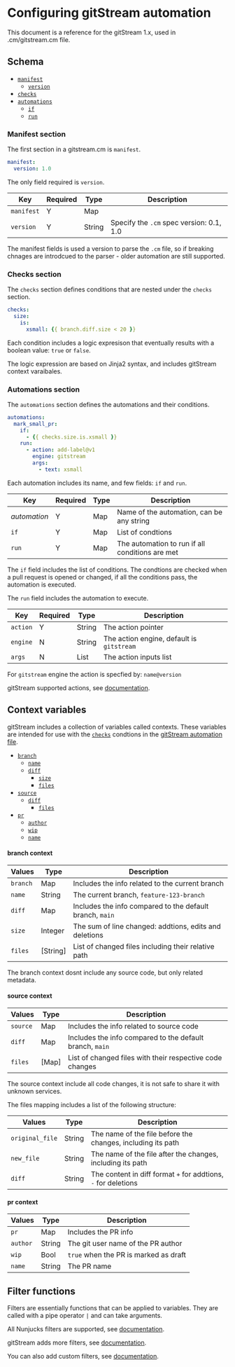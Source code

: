 # Configuring gitStream automation

This document is a reference for the gitStream 1.x, used in .cm/gitstream.cm file.

## Schema

- [`manifest`](#manifest-section)
    - [`version`](#manifest-section)
- [`checks`](#checks-section)
- [`automations`](#automations-section)
    - [`if`](#automations-section)
    - [`run`](#automations-section)

### Manifest section

The first section in a gitstream.cm is `manifest`.

```yaml
manifest:
  version: 1.0
```

The only field required is `version`.

| Key         | Required | Type    | Description                              |
| ----------- | ---------|---------|----------------------------------------- |
| `manifest`  | Y        | Map     |                                          |
| `version`   | Y        | String  | Specify the `.cm` spec version: 0.1, 1.0 |

The manifest fields is used a version to parse the `.cm` file, so if breaking chnages are 
introdcued to the parser - older automation are still supported.

### Checks section

The `checks` section defines conditions that are nested under the `checks` section.  

```yaml
checks:
  size:
    is:
      xsmall: {{ branch.diff.size < 20 }}
```

Each condition includes a logic expresison that eventually results with a boolean value: `true` or `false`. 

The logic expression are based on Jinja2 syntax, and includes gitStream context varaibales.


### Automations section

The `automations` section defines the automations and their conditions. 

```yaml
automations:
  mark_small_pr:
    if:
      - {{ checks.size.is.xsmall }}
    run:
      - action: add-label@v1
        engine: gitstream
        args:
          - text: xsmall
```

Each automation includes its name, and few fields: `if` and `run`.

| Key          | Required | Type    | Description                                     |
|--------------|----------|---------|------------------------------------------------ |
| _automation_ | Y        | Map     | Name of the automation, can be any string       |
| `if`         | Y        | Map     | List of condtions                               |
| `run`        | Y        | Map     | The automation to run if all conditions are met |

The `if` field includes the list of conditions. The condtions are checked when a pull request is opened or changed, if all the conditions pass, the automation is executed.

The `run` field includes the automation to execute. 

| Key         | Required | Type    | Description                                     |
| ----------- | ---------|---------|------------------------------------------------ |
| `action`    | Y        | String  | The action pointer                              |
| `engine`    | N        | String  | The action engine, default is `gitstream`       |
| `args`      | N        | List    | The action inputs list                          |

For `gitstream` engine the action is specfied by: `name@version`

gitStream supported actions, see [documentation](23_gitstream-actions.md).

## Context variables

gitStream includes a collection of variables called contexts. These variables are intended 
for use with the [`checks`](#checks-section) condtions in the 
[gitStream automation file](#gitstream-automation-file).

- [`branch`](#branch-context)
    - [`name`](#name-context)
    - [`diff`](#branch-context)
        - [`size`](#branch-context)
        - [`files`](#branch-context)
- [`source`](#source-context)
    - [`diff`](#source-context)
        - [`files`](#source-context)
- [`pr`](#pr-context)
    - [`author`](#pr-context)
    - [`wip`](#pr-context)
    - [`name`](#pr-context)

#### branch context

| Values      | Type      | Description                                              |
| ------------|-----------|--------------------------------------------------------- |
| `branch`    | Map       | Includes the info related to the current branch          |
| `name`      | String    | The current branch, `feature-123-branch`                 |
| `diff`      | Map       | Includes the info compared to the default branch, `main` |
| `size`      | Integer   | The sum of line changed: addtions, edits and deletions   |
| `files`     | [String]  | List of changed files including their relative path      |

The branch context dosnt include any source code, but only related metadata.

#### source context

| Values      | Type      | Description                                                     |
| ------------|-----------|---------------------------------------------------------------- |
| `source`    | Map       | Includes the info related to source code                        |
| `diff`      | Map       | Includes the info compared to the default branch, `main`        |
| `files`     | [Map]     | List of changed files with their respective code changes        |

The source context include all code changes, it is not safe to share it with unknown services.

The files mapping includes a list of the following structure:

| Values          | Type      | Description                                                     |
| ----------------|-----------|---------------------------------------------------------------- |
| `original_file` | String    | The name of the file before the changes, including its path     |
| `new_file`      | String    | The name of the file after the changes, including its path      |
| `diff`          | String    | The content in diff format `+` for addtions, `-` for deletions  |

#### pr context

| Values      | Type      | Description                                                     |
| ------------|-----------|---------------------------------------------------------------- |
| `pr`        | Map       | Includes the PR info
| `author`    | String    | The git user name of the PR author
| `wip`       | Bool      | `true` when the PR is marked as draft 
| `name`      | String    | The PR name

## Filter functions

Filters are essentially functions that can be applied to variables. They are called with a pipe 
operator `|` and can take arguments. 

All Nunjucks filters are supported, see [documentation](https://mozilla.github.io/nunjucks/templating.html#builtin-filters).

gitStream adds more filters, see [documentation](21_gitstream-filters.md).

You can also add custom filters, see [documentation](22_custom-filters.md).
